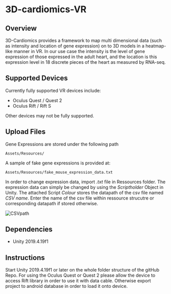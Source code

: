 # 3D-cardiomics-VR

## Overview

3D-Cardiomics provides a framework to map multi dimensional data (such as intensity and location of gene expression) on to 3D models in a heatmap-like manner in VR. In our use case the intensity is the level of gene expression of those expressed in the adult heart, and the location is this expression level in 18 discrete pieces of the heart as measured by RNA-seq. 

## Supported Devices

Currently fully supported VR devices include:

* Oculus Quest / Quest 2
* Oculus Rift / Rift S

Other devices may not be fully supported.


## Upload Files

Gene Expressions are stored under the following path

```
Assets/Resources/
```

A sample of fake gene expressions is provided at:

```
Assets/Resources/fake_mouse_expression_data.txt
```

In order to change expression data, import *.txt* file in Ressources folder. The expression data can simply be changed by using the *Scriptholder* Object in Unity. The attached Script *Colour* stores the datapath of the csv file named *CSV name*. Enter the name of the csv file within ressource strucutre or corresponding datapath if stored otherwise.

![CSVpath](https://user-images.githubusercontent.com/79250095/126587353-91838b1c-c559-4013-af3b-3e2313960c66.PNG)

## Dependencies 

* Unity 2019.4.19f1 

## Instructions
Start Unity 2019.4.19f1 or later on the whole folder structure of the gitHub Repo. For using the Oculus Quest or Quest 2 please allow the device to access Rift library in order to use it with data cable. Otherwise export project to android database in order to load it onto device. 


